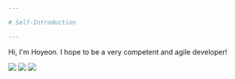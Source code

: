 ```yaml
---

# Self-Introduction

---
```




Hi, I'm Hoyeon. I hope to be a very competent and agile developer!





<img src="https://img.shields.io/badge/Python-lightgrey?style=flat-square&logo=Python&logoColor=yellow"/>
<img src="https://img.shields.io/badge/Spring-white?style=flat-square&logo=Spring&logoColor=green"/>
<img src="https://img.shields.io/badge/Spring Boot-9cf?style=flat-square&logo=Spring Boot&logoColor=green"/>


